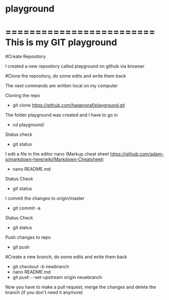 # playground
=========================
This is my GIT playground
========================


#Create Repository

I created a new repository called playground on github via browser


#Clone the repository, do some edits and write them back

The next commands are written local on my computer  

Cloning the repo 
* git clone https://github.com/hagengraf/playground.git

The folder playground was created and I have to go in
* cd playground/

Status check
* git status

I edit a file in the editor nano
(Markup cheat sheet https://github.com/adam-p/markdown-here/wiki/Markdown-Cheatsheet)
* nano README.md

Status Check
* git status

I commit the changes to origin/master
* git commit -a

Status Check
* git status

Push changes to repo
* git push


#Create a new branch, do some edits and write them back
* git checkout -b newbranch
* nano README.md
* git push --set-upstream origin neuebranch


Now you have to make a pull request, merge the changes and delete the branch (if you don't need it anymore)
